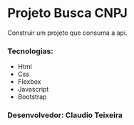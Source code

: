 # Projeto Busca CNPJ

Construir um projeto que consuma a api.

### Tecnologias:

* Html
* Css
* Flexbox
* Javascript
* Bootstrap

### Desenvolvedor: Claudio Teixeira
